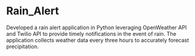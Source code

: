 # Rain_Alert
Developed a rain alert application in Python leveraging OpenWeather API and Twilio API to provide timely notifications in the event of rain. The application collects weather data every three hours to accurately forecast precipitation.
